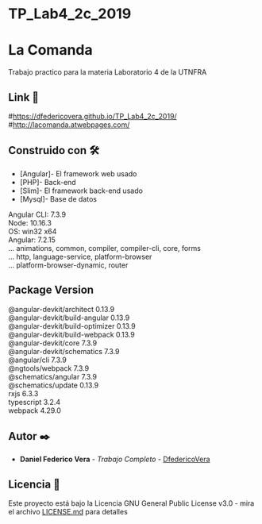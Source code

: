# TP_Lab4_2c_2019

# La Comanda

Trabajo practico para la materia Laboratorio 4 de la UTNFRA

## Link 🚀

#https://dfedericovera.github.io/TP_Lab4_2c_2019/  \
#http://lacomanda.atwebpages.com/

## Construido con 🛠️

* [Angular]- El framework web usado
* [PHP]- Back-end
* [Slim]- El framework back-end usado
* [Mysql]- Base de datos

Angular CLI: 7.3.9  \
Node: 10.16.3  \
OS: win32 x64  \
Angular: 7.2.15  
... animations, common, compiler, compiler-cli, core, forms  
... http, language-service, platform-browser  
... platform-browser-dynamic, router  


Package                           Version
-----------------------------------------------------------
@angular-devkit/architect         0.13.9  
@angular-devkit/build-angular     0.13.9  
@angular-devkit/build-optimizer   0.13.9  
@angular-devkit/build-webpack     0.13.9  
@angular-devkit/core              7.3.9  
@angular-devkit/schematics        7.3.9  
@angular/cli                      7.3.9  
@ngtools/webpack                  7.3.9  
@schematics/angular               7.3.9  
@schematics/update                0.13.9  
rxjs                              6.3.3  
typescript                        3.2.4  
webpack                           4.29.0  


## Autor ✒️

* **Daniel Federico Vera** - *Trabajo Completo* - [DfedericoVera](https://github.com/Dfedericovera)

## Licencia 📄

Este proyecto está bajo la Licencia GNU General Public License v3.0 - mira el archivo [LICENSE.md](LICENSE.md) para detalles

